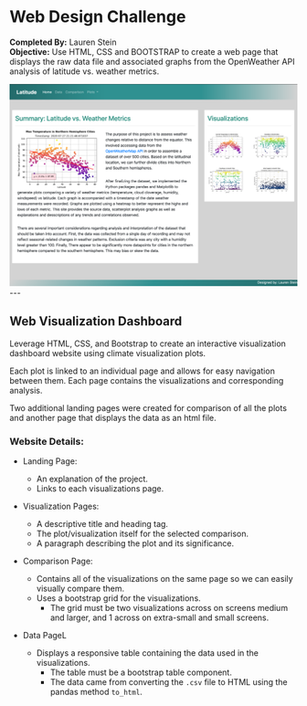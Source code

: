 # Web Design Challenge
**Completed By:** Lauren Stein\
**Objective:** Use HTML, CSS and BOOTSTRAP to create a web page that displays the raw data file and associated graphs from the OpenWeather API analysis of latitude vs. weather metrics. 

<img src="/assets/Screen Shot 2020-09-03 at 6.16.45 PM.png">
---

## Web Visualization Dashboard

Leverage HTML, CSS, and Bootstrap to create an interactive visualization dashboard website using climate visualization plots.

Each plot is linked to an individual page and allows for easy navigation between them. Each page contains the visualizations and corresponding analysis.

Two additional landing pages were created for comparison of all the plots and another page that displays the data as an html file. 

### Website Details:

* Landing Page:
  * An explanation of the project.
  * Links to each visualizations page.

* Visualization Pages:
  * A descriptive title and heading tag.
  * The plot/visualization itself for the selected comparison.
  * A paragraph describing the plot and its significance.

* Comparison Page:
  * Contains all of the visualizations on the same page so we can easily visually compare them.
  * Uses a bootstrap grid for the visualizations.
    * The grid must be two visualizations across on screens medium and larger, and 1 across on extra-small and small screens.

* Data PageL 
  * Displays a responsive table containing the data used in the visualizations.
    * The table must be a bootstrap table component.
    * The data came from converting the `.csv` file  to HTML using the pandas method `to_html`.
